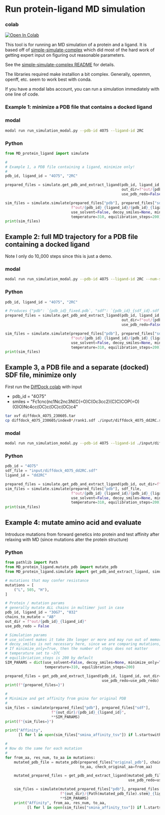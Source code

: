 # Run protein-ligand MD simulation

### colab
<a target="_blank" href="https://colab.research.google.com/github/hgbrian/biocolabs/blob/master/MD_protein_ligand.ipynb">
  <img src="https://colab.research.google.com/assets/colab-badge.svg" alt="Open In Colab"/>
</a>

This tool is for running an MD simulation of a protein and a ligand.
It is based off of [simple-simulate-complex](https://github.com/tdudgeon/simple-simulate-complex)
which did most of the hard work of
getting expert input on figuring out reasonable parameters.


See the
[simple-simulate-complex README](https://github.com/tdudgeon/simple-simulate-complex/blob/master/README.md)
for details.

The libraries required make installion a bit complex.
Generally, openmm, openff, etc. seem to work best with conda.

If you have a modal labs account, you can run a simulation immediately with one line of code.

### Example 1: minimize a PDB file that contains a docked ligand

### modal
```sh
modal run run_simulation_modal.py --pdb-id 4O75 --ligand-id 2RC
```

### Python
```python
from MD_protein_ligand import simulate

#
# Example 1, a PDB file containing a ligand, minimize only!
#
pdb_id, ligand_id = "4O75", "2RC"

prepared_files = simulate.get_pdb_and_extract_ligand(pdb_id, ligand_id,
                                                     out_dir=f"out/{pdb_id}_{ligand_id}",
                                                     use_pdb_redo=False)

sim_files = simulate.simulate(prepared_files["pdb"], prepared_files["sdf"],
                              f"out/{pdb_id}_{ligand_id}/{pdb_id}_{ligand_id}", None,
                              use_solvent=False, decoy_smiles=None, minimize_only=True,
                              temperature=310, equilibration_steps=200)
print(sim_files)
```


## Example 2: full MD trajectory for a PDB file containing a docked ligand

Note I only do 10_000 steps since this is just a demo.

### modal
```sh
modal run run_simulation_modal.py --pdb-id 4O75 --ligand-id 2RC --num-steps 10_000
```

### Python
```python
pdb_id, ligand_id = "4O75", "2RC"

# Produces {"pdb": `{pdb_id}_fixed.pdb`, "sdf": `{pdb_id}_{sdf_id}.sdf`}
prepared_files = simulate.get_pdb_and_extract_ligand(pdb_id, ligand_id,
                                                     out_dir=f"out/{pdb_id}_{ligand_id}",
                                                     use_pdb_redo=False)

sim_files = simulate.simulate(prepared_files["pdb"], prepared_files["sdf"],
                              f"out/{pdb_id}_{ligand_id}/{pdb_id}_{ligand_id}", 10_000,
                              use_solvent=False, decoy_smiles=None, minimize_only=False,
                              temperature=310, equilibration_steps=200)
print(sim_files)
```

## Example 3, a PDB file and a separate (docked) SDF file, minimize only

First run the [DiffDock colab](https://colab.research.google.com/github/hgbrian/biocolabs/blob/master/DiffDock.ipynb)
with input
- pdb_id = "4O75"
- smiles = "Fc1cnc(nc1Nc2nc3N(C(=O)C(Oc3cc2)(C)C)COP(=O)(O)O)Nc4cc(OC)c(OC)c(OC)c4"

```sh
tar xvf diffdock_4O75_230605.tar
cp diffdock_4O75_230605/index0*/rank1.sdf ./input/diffdock_4O75_dd2RC.sdf
```

### modal
```sh
modal run run_simulation_modal.py --pdb-id 4O75 --ligand-id ./input/diffdock_4O75_dd2RC.sdf
```

### Python
```python
pdb_id = "4O75"
sdf_file = "input/diffdock_4O75_dd2RC.sdf"
ligand_id = "dd2RC"

prepared_files = simulate.get_pdb_and_extract_ligand(pdb_id, out_dir=f"out/{pdb_id}_{ligand_id}")
sim_files = simulate.simulate(prepared_files["pdb"], sdf_file,
                              f"out/{pdb_id}_{ligand_id}/{pdb_id}_{ligand_id}", None,
                              use_solvent=False, decoy_smiles=None, minimize_only=True,
                              temperature=310, equilibration_steps=200)
print(sim_files)
```

## Example 4: mutate amino acid and evaluate

Introduce mutations from forward genetics into protein
and test affinity after relaxing with MD
(since mutations alter the protein structure)

### Python

```python
from pathlib import Path
from MD_protein_ligand.mutate_pdb import mutate_pdb
from MD_protein_ligand.simulate import get_pdb_and_extract_ligand, simulate

# mutations that may confer resistance
mutations = [
    ("L", 505, "H"),
]

# Protein / mutation params
# generally mutate ALL chains in multimer just in case
pdb_id, ligand_id = "3OG7", "032"
chains_to_mutate = "AB"
out_dir = f"out/{pdb_id}_{ligand_id}"
use_pdb_redo = False

# Simulation params
# use_solvent makes it take 10x longer or more and may run out of memory
# decoy_smiles is not necessary here, since we are comparing mutations, not ligands
# If minimize_only=True, then the number of steps does not matter
# temperature set to ~37C
# equilibriation_steps is 200 by default
SIM_PARAMS = dict(use_solvent=False, decoy_smiles=None, minimize_only=True, num_steps=None,
                  temperature=310, equilibration_steps=200)

prepared_files = get_pdb_and_extract_ligand(pdb_id, ligand_id, out_dir=out_dir,
                                            use_pdb_redo=use_pdb_redo)
print(f"{prepared_files=}")

#
# Minimize and get affinity from gnina for original PDB
#
sim_files = simulate(prepared_files["pdb"], prepared_files["sdf"],
                     f"{out_dir}/{pdb_id}_{ligand_id}",
                     **SIM_PARAMS)
print(f"{sim_files=}")

print("Affinity",
      [l for l in open(sim_files["smina_affinity_tsv"]) if l.startswith("min")][0])

#
# Now do the same for each mutation
#
for from_aa, res_num, to_aa in mutations:
    mutated_pdb_file = mutate_pdb(prepared_files["original_pdb"], chains_to_mutate, res_num,
                                  to_aa, check_original_aa=from_aa)

    mutated_prepared_files = get_pdb_and_extract_ligand(mutated_pdb_file, out_dir=out_dir,
                                                        use_pdb_redo=use_pdb_redo)

    sim_files = simulate(mutated_prepared_files["pdb"], prepared_files["sdf"],
                         f"{out_dir}/{Path(mutated_pdb_file).stem}_{ligand_id}",
                         **SIM_PARAMS)
    print("Affinity", from_aa, res_num, to_aa,
          [l for l in open(sim_files["smina_affinity_tsv"]) if l.startswith("min")][0])

```
